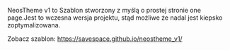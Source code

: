 NeosTheme v1 to Szablon stworzony z myślą o prostej stronie one page.Jest to wczesna wersja projektu, stąd możliwe że nadal jest kiepsko zoptymalizowana.

Zobacz szablon: https://savespace.github.io/neostheme_v1/
